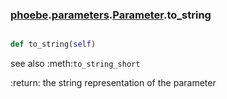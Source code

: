 ### [phoebe](phoebe.md).[parameters](parameters.md).[Parameter](Parameter.md).to_string

```py

def to_string(self)

```



see also :meth:`to_string_short`

:return: the string representation of the parameter

